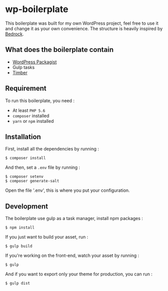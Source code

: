 # wp-boilerplate

This boilerplate was built for my own WordPress project, feel free to use it and change it as your own convenience. The structure is heavily inspired by [Bedrock](https://github.com/roots/bedrock).

## What does the boilerplate contain
* [WordPress Packagist](https://wpackagist.org)
* Gulp tasks
* [Timber](https://upstatement.com/timber/)

## Requirement
To run this boilerplate, you need :
* At least `PHP 5.6`
* `composer` installed
* `yarn` or `npm` installed

## Installation
First, install all the dependencies by running :

```
$ composer install
```

And then, set a `.env` file by running :

```
$ composer setenv
$ composer generate-salt
```

Open the file '.env', this is where you put your configuration.

## Development
The boilerplate use gulp as a task manager, install npm packages :

```
$ npm install
```

If you just want to build your asset, run :

```
$ gulp build
```

If you're working on the front-end, watch your asset by running :

```
$ gulp
```

And if you want to export only your theme for production, you can run :

```
$ gulp dist
```
